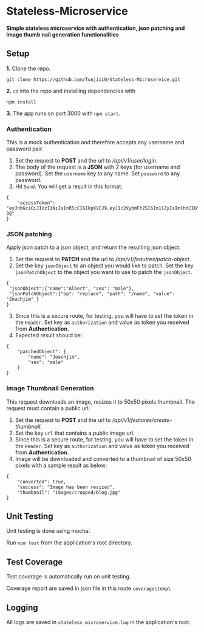 # Stateless-Microservice

**Simple stateless microservice with authentication, json patching and image thumb nail generation functionalities**

## Setup

**1.** Clone the repo.

```
git clone https://github.com/Tunjii10/Stateless-Microservice.git
```

**2.** `cd` into the repo and installing dependencies with

```
npm install
```

**3.** The app runs on port 3000 with `npm start`.

### Authentication

This is a mock authentication and therefore accepts any username and password pair.

1.  Set the request to **POST** and the url to _/api/v1/user/login_.
2.  The body of the request is a **JSON** with 2 keys (for username and password). Set the `username` key to any name. Set `password` to any password.
3.  Hit `Send`. You will get a result in this format:

```
{
	"accessToken": "eyJhbGciOiJIUzI1NiIsInR5cCI6IkpXVCJ9.eyJ1c2VybmFtZSI6Im1lZyIsImlhdCI6MTY0ODk5NzkzOSwiZXhwIjoxNjQ5MDAxNTM5fQ.0ygS0DaIXwhx4Q_aEqTUORLsWTkRn0n_fsOfkYbM-3Q"
}
```

### JSON patching

Apply json patch to a json object, and return the resulting json object.

1.  Set the request to **PATCH** and the url to _/api/v1/feautres/patch-object_.
2.  Set the key `jsonObject` to an object you would like to patch. Set the key `jsonPatchObject` to the object you want to use to patch the `jsonObject`.

```
{
 "jsonObject":{"name":"Albert", "sex": "male"},
 "jsonPatchObject":{"op": "replace", "path": "/name", "value": "Joachjim" }
}
```

3.  Since this is a secure route, for testing, you will have to set the token in the `Header`. Set key as `authorization` and value as token you received from **Authentication**.
4.  Expected result should be:

```
{
	"patchedObject": {
		"name": "Joachjim",
		"sex": "male"
	}
}
```

### Image Thumbnail Generation

This request downloads an image, resizes it to 50x50 pixels thumbnail. The request must contain a public url.

1.  Set the request to **POST** and the url to _/api/v1/features/create-thumbnail_.
2.  Set the key `url` that contains a public image url.
3.  Since this is a secure route, for testing, you will have to set the token in the `Header`. Set key as `authorization` and value as token you received from **Authentication**.
4.  Image will be downloaded and converted to a thumbnail of size 50x50 pixels with a sample result as below:

```
{
	"converted": true,
	"success": "Image has been resized",
	"thumbnail": "images/cropped/blog.jpg"
}
```

## Unit Testing

Unit testing is done using mochai.

Run `npm test` from the application's root directory.

## Test Coverage

Test coverage is automatically run on unit testing.

Coverage report are saved in json file in this route `coverage\temp\`

## Logging

All logs are saved in `stateless_microservice.log` in the application's root.
